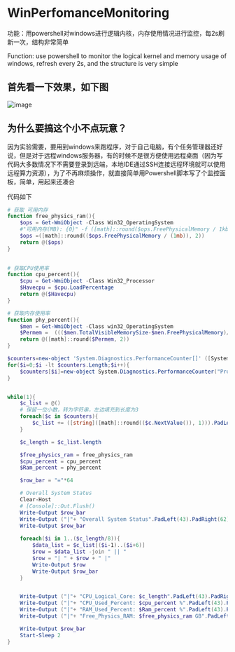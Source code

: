 # WinPerfomanceMonitoring

功能：用powershell对windows进行逻辑内核，内存使用情况进行监控，每2s刷新一次，结构非常简单

Function: use powershell to monitor the logical kernel and memory usage of windows, refresh every 2s, and the structure is very simple

## 首先看一下效果，如下图

![image](https://user-images.githubusercontent.com/44056689/206975353-9b178cf3-6c58-4620-8f54-ecca8645014f.png)


## 为什么要搞这个小不点玩意？

因为实验需要，要用到windows来跑程序，对于自己电脑，有个任务管理器还好说，但是对于远程windows服务器，有的时候不是很方便使用远程桌面（因为写代码大多数情况下不需要登录到远端，本地IDE通过SSH连接远程环境就可以使用远程算力资源），为了不再麻烦操作，就直接简单用Powershell脚本写了个监控面板，简单，用起来还凑合

代码如下

```powershell
# 获取 可用内存
function free_physics_ram(){
	$ops = Get-WmiObject -Class Win32_OperatingSystem
	#"可用内存(MB): {0}" -f ([math]::round($ops.FreePhysicalMemory / 1kb, 2))
	$ops =([math]::round(($ops.FreePhysicalMemory / (1mb)), 2))
	return @($ops)
}

 
# 获取CPU使用率
function cpu_percent(){
	$cpu = Get-WmiObject -Class Win32_Processor 
	$Havecpu = $cpu.LoadPercentage 
	return @($Havecpu)
}

# 获取内存使用率
function phy_percent(){
	$men = Get-WmiObject -Class win32_OperatingSystem
	$Permem =  ((($men.TotalVisibleMemorySize-$men.FreePhysicalMemory)/$men.TotalVisibleMemorySize)*100)
	return @([math]::round($Permem, 2))
}

$counters=new-object 'System.Diagnostics.PerformanceCounter[]' ([System.Environment]::ProcessorCount)
for($i=0;$i -lt $counters.Length;$i++){
	$counters[$i]=new-object System.Diagnostics.PerformanceCounter("Processor", "% Processor Time",$i)
}


while(1){
	$c_list = @()
	# 保留一位小数，转为字符串，左边填充到长度为3
	foreach($c in $counters){
		$c_list += ([string]([math]::round(($c.NextValue()), 1))).PadLeft(4)
	}

	$c_length = $c_list.length

	$free_physics_ram = free_physics_ram
	$cpu_percent = cpu_percent
	$Ram_percent = phy_percent

	$row_bar = "="*64

	# Overall System Status
	Clear-Host
	# [Console]::Out.Flush() 
	Write-Output $row_bar
	Write-Output ("|"+ "Overall System Status".PadLeft(43).PadRight(62)+"|")
	Write-Output $row_bar
	
	foreach($i in 1..($c_length/8)){
		$data_list = $c_list[($i-1)..($i+6)]
		$row = $data_list -join " || "
		$row = "| " + $row + " |"
		Write-Output $row
		Write-Output $row_bar
	}


	Write-Output ("|"+ "CPU_Logical_Core: $c_length".PadLeft(43).PadRight(62)+"|")
	Write-Output ("|"+ "CPU_Used_Percent: $cpu_percent %".PadLeft(43).PadRight(62)+"|")
	Write-Output ("|"+ "RAM_Used_Percent: $Ram_percent %".PadLeft(43).PadRight(62)+"|")
	Write-Output ("|"+ "Free_Physics_RAM: $free_physics_ram GB".PadLeft(43).PadRight(62)+"|")

	Write-Output $row_bar
	Start-Sleep 2
}
```
